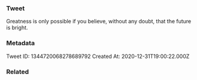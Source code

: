 ### Tweet
Greatness is only possible if you believe, without any doubt, that the future is bright.

### Metadata
Tweet ID: 1344720068278689792
Created At: 2020-12-31T19:00:22.000Z

### Related


